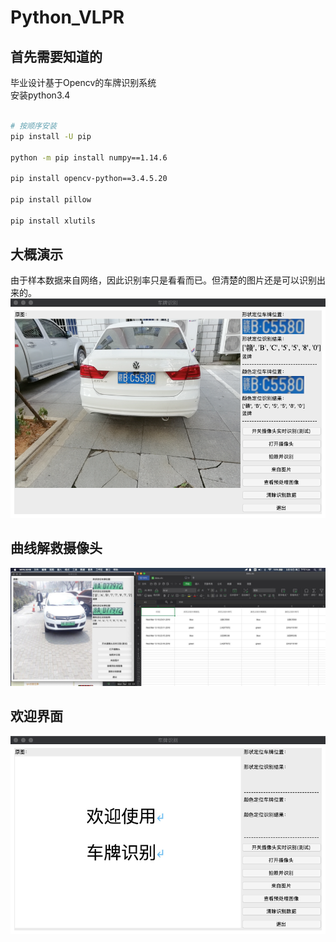 # Python_VLPR
## 首先需要知道的
毕业设计基于Opencv的车牌识别系统 \
安装python3.4

``` bash

# 按顺序安装
pip install -U pip

python -m pip install numpy==1.14.6

pip install opencv-python==3.4.5.20

pip install pillow

pip install xlutils

```

## 大概演示
由于样本数据来自网络，因此识别率只是看看而已。但清楚的图片还是可以识别出来的。  \
![演示](pic/3.png)
## 曲线解救摄像头  
![界面](pic/1.jpg)
## 欢迎界面
![欢迎界面](pic/2.png)